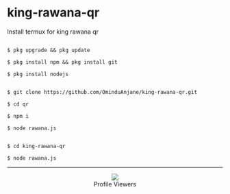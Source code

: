 # king-rawana-qr
Install termux for king rawana qr
```

$ pkg upgrade && pkg update

$ pkg install npm && pkg install git

$ pkg install nodejs

```

```

$ git clone https://github.com/OminduAnjane/king-rawana-qr.git

$ cd qr

$ npm i

$ node rawana.js

```

```

$ cd king-rawana-qr

$ node rawana.js

```

***

<div align="center"><img src="https://profile-counter.glitch.me/OminduAnjane/count.svg" /><br>Profile Viewers</div>

